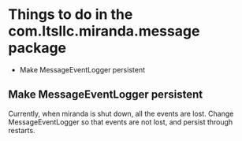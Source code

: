 # Things to do in the com.ltsllc.miranda.message package
* Make MessageEventLogger persistent

## Make MessageEventLogger persistent
Currently, when miranda is shut down, all the events are lost.  Change MessageEventLogger so that
events are not lost, and persist through restarts. 


